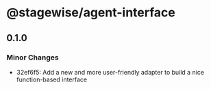 # @stagewise/agent-interface

## 0.1.0

### Minor Changes

- 32ef6f5: Add a new and more user-friendly adapter to build a nice function-based interface
